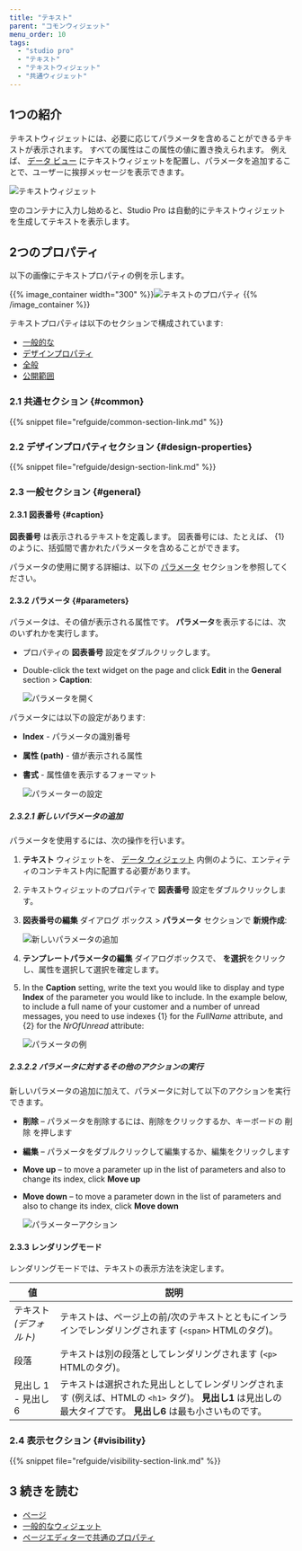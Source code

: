 ```yaml
---
title: "テキスト"
parent: "コモンウィジェット"
menu_order: 10
tags:
  - "studio pro"
  - "テキスト"
  - "テキストウィジェット"
  - "共通ウィジェット"
---
```


## 1つの紹介

テキストウィジェットには、必要に応じてパラメータを含めることができるテキストが表示されます。 すべての属性はこの属性の値に置き換えられます。 例えば、 [データ ビュー](data-view) にテキストウィジェットを配置し、パラメータを追加することで、ユーザーに挨拶メッセージを表示できます。

![テキストウィジェット](attachments/common-widgets/text.png)

空のコンテナに入力し始めると、Studio Pro は自動的にテキストウィジェットを生成してテキストを表示します。

## 2つのプロパティ

以下の画像にテキストプロパティの例を示します。

{{% image_container width="300" %}}![テキストのプロパティ](attachments/common-widgets/text-properties.png)
{{% /image_container %}}

テキストプロパティは以下のセクションで構成されています:

* [一般的な](#common)
* [デザインプロパティ](#design-properties)
* [全般](#general)
* [公開範囲](#visibility)

### 2.1 共通セクション {#common}

{{% snippet file="refguide/common-section-link.md" %}}

### 2.2 デザインプロパティセクション {#design-properties}

{{% snippet file="refguide/design-section-link.md" %}}

### 2.3 一般セクション {#general}

#### 2.3.1 図表番号 {#caption}

**図表番号** は表示されるテキストを定義します。 図表番号には、たとえば、 {1} のように、括弧間で書かれたパラメータを含めることができます。

パラメータの使用に関する詳細は、以下の [パラメータ](#parameters) セクションを参照してください。

#### 2.3.2 パラメータ {#parameters}

パラメータは、その値が表示される属性です。 **パラメータ**を表示するには、次のいずれかを実行します。

* プロパティの **図表番号** 設定をダブルクリックします。

*  Double-click the text widget on the page and click **Edit** in the **General** section > **Caption**:

    ![パラメータを開く](attachments/common-widgets/caption-edit-button.png)

パラメータには以下の設定があります:

* **Index** - パラメータの識別番号

* **属性 (path)** - 値が表示される属性

*  **書式** - 属性値を表示するフォーマット

    ![パラメーターの設定](attachments/common-widgets/parameter-settings.png)

##### 2.3.2.1 新しいパラメータの追加

パラメータを使用するには、次の操作を行います。

1. **テキスト** ウィジェットを、 [データ ウィジェット](data-widgets) 内側のように、エンティティのコンテキスト内に配置する必要があります。

2. テキストウィジェットのプロパティで **図表番号** 設定をダブルクリックします。

3.  **図表番号の編集** ダイアログ ボックス > **パラメータ** セクションで **新規作成**:

    ![新しいパラメータの追加](attachments/common-widgets/adding-parameter.png)

4. **テンプレートパラメータの編集** ダイアログボックスで、 **を選択**をクリックし、属性を選択して選択を確定します。

5.  In the **Caption** setting, write the text you would like to display and type **Index** of the parameter you would like to include. In the example below, to include a full name of your customer and a number of unread messages, you need to use indexes {1} for the *FullName* attribute, and {2} for the *NrOfUnread* attribute:

    ![パラメータの例](attachments/common-widgets/parameters-example.png)

##### 2.3.2.2 パラメータに対するその他のアクションの実行

新しいパラメータの追加に加えて、パラメータに対して以下のアクションを実行できます。

* **削除** – パラメータを削除するには、削除をクリックするか、キーボードの <kbd>削除</kbd> を押します

* **編集** – パラメータをダブルクリックして編集するか、編集をクリックします

* **Move up** – to move a parameter up in the list of parameters and also to change its index, click **Move up**

*  **Move down** – to move a parameter down in the list of parameters and also to change its index, click **Move down**

    ![パラメーターアクション](attachments/common-widgets/parameter-actions.png)

#### 2.3.3 レンダリングモード

レンダリングモードでは、テキストの表示方法を決定します。

| 値               | 説明                                                                                                  |
| --------------- | --------------------------------------------------------------------------------------------------- |
| テキスト  *(デフォルト)* | テキストは、ページ上の前/次のテキストとともにインラインでレンダリングされます (`<span>` HTMLのタグ)。                                   |
| 段落              | テキストは別の段落としてレンダリングされます (`<p>` HTMLのタグ)。                                                       |
| 見出し 1 - 見出し 6   | テキストは選択された見出しとしてレンダリングされます (例えば、HTMLの `<h1>` タグ)。 **見出し1** は見出しの最大タイプです。 **見出し6** は最も小さいものです。 |

### 2.4 表示セクション {#visibility}

{{% snippet file="refguide/visibility-section-link.md" %}}

## 3 続きを読む

* [ページ](page)
* [一般的なウィジェット](コモンウィジェット)
* [ページエディターで共通のプロパティ](common-widget-properties)